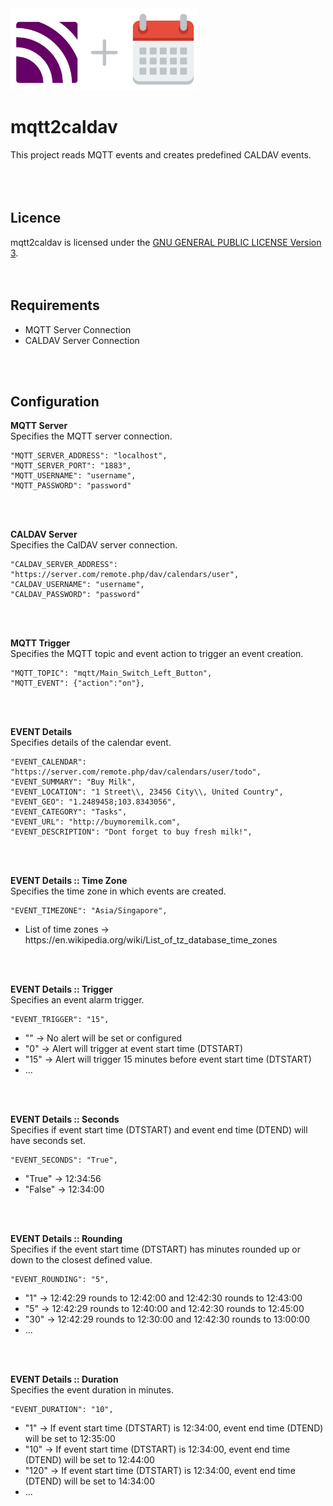 <img src="mqtt2caldav.png" width="300" height="131">  

# mqtt2caldav  
This project reads MQTT events and creates predefined CALDAV events.  
<br />
<br />
<br />



## Licence 
mqtt2caldav is licensed under the [GNU GENERAL PUBLIC LICENSE Version 3](https://github.com/107208579/mqtt2caldav/blob/main/LICENSE.gpl).
<br />
<br />
<br />



## Requirements  
* MQTT Server Connection
* CALDAV Server Connection
<br />
<br />


## Configuration  
**MQTT Server**  
Specifies the MQTT server connection.
```
"MQTT_SERVER_ADDRESS": "localhost",
"MQTT_SERVER_PORT": "1883",
"MQTT_USERNAME": "username",
"MQTT_PASSWORD": "password"
 ```
<br />
<br />


**CALDAV Server**  
Specifies the CalDAV server connection.
```
"CALDAV_SERVER_ADDRESS": "https://server.com/remote.php/dav/calendars/user",
"CALDAV_USERNAME": "username",
"CALDAV_PASSWORD": "password"
 ```
<br />
<br />


**MQTT Trigger**   
Specifies the MQTT topic and event action to trigger an event creation.
```
"MQTT_TOPIC": "mqtt/Main_Switch_Left_Button",
"MQTT_EVENT": {"action":"on"},
```
<br />
<br />


**EVENT Details**  
Specifies details of the calendar event.
```
"EVENT_CALENDAR": "https://server.com/remote.php/dav/calendars/user/todo",
"EVENT_SUMMARY": "Buy Milk",
"EVENT_LOCATION": "1 Street\\, 23456 City\\, United Country",
"EVENT_GEO": "1.2489458;103.8343056",
"EVENT_CATEGORY": "Tasks",
"EVENT_URL": "http://buymoremilk.com",
"EVENT_DESCRIPTION": "Dont forget to buy fresh milk!",
```
<br />
<br />


**EVENT Details :: Time Zone**  
Specifies the time zone in which events are created.
```
"EVENT_TIMEZONE": "Asia/Singapore",
```
* List of time zones → https://<span></span>en.wikipedia.org/wiki/List_of_tz_database_time_zones
<br />
<br />
 
 
**EVENT Details :: Trigger**  
Specifies an event alarm trigger.
```
"EVENT_TRIGGER": "15",
```
* "" → No alert will be set or configured  
* "0" → Alert will trigger at event start time (DTSTART)  
* "15" → Alert will trigger 15 minutes before event start time (DTSTART)  
* ...
<br />
<br />


**EVENT Details :: Seconds**  
Specifies if event start time (DTSTART) and event end time (DTEND) will have seconds set.
```
"EVENT_SECONDS": "True",
```
* "True" → 12:34:56  
* "False" → 12:34:00   
<br />
<br />


**EVENT Details :: Rounding**  
Specifies if the event start time (DTSTART) has minutes rounded up or down to the closest defined value.
```
"EVENT_ROUNDING": "5",
```
* "1" → 12:42:29 rounds to 12:42:00 and 12:42:30 rounds to 12:43:00
* "5" → 12:42:29 rounds to 12:40:00 and 12:42:30 rounds to 12:45:00 
* "30" → 12:42:29 rounds to 12:30:00 and 12:42:30 rounds to 13:00:00
* ...
<br />
<br />


**EVENT Details :: Duration**  
Specifies the event duration in minutes.
```
"EVENT_DURATION": "10",
```
* "1" → If event start time (DTSTART) is 12:34:00, event end time (DTEND) will be set to 12:35:00
* "10" → If event start time (DTSTART) is 12:34:00, event end time (DTEND) will be set to 12:44:00
* "120" → If event start time (DTSTART) is 12:34:00, event end time (DTEND) will be set to 14:34:00
* ...
<br />
<br />
